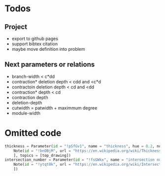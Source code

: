# Todos

## Project

* export to github pages
* support bibtex citation
* maybe move definition into problem

## Next parameters or relations

* branch-width < c\*dd
* contraction\* deletion depth < cdd and <c\*d
* contractoin deletion depth < cd and <dd
* contraction\* depth < cd
* contraction depth
* deletion-depth
* cutwidth = patwidth + maximmum degree
* module-width

# Omitted code

```py
thickness = Parameter(id = "!pSfGv1", name = "thickness", hue = 0.2, notes = [
    Note(id = "!bnOBjM", url = "https://en.wikipedia.org/wiki/Thickness_(graph_theory)", text = "... minimum number of planar graphs into which the edges of G can be partitioned.")
    ], topics = [top_drawing])
intersection_number = Parameter(id = "!fsGWkx", name = "intersection number", hue = 0.3, notes = [
    Note(id = "!ytqt0k", url = "https://en.wikipedia.org/wiki/Intersection_number_(graph_theory)", text = "The intersection number is the smallest number of cliques needed to cover all of the edges of $G$.")
    ])
```
